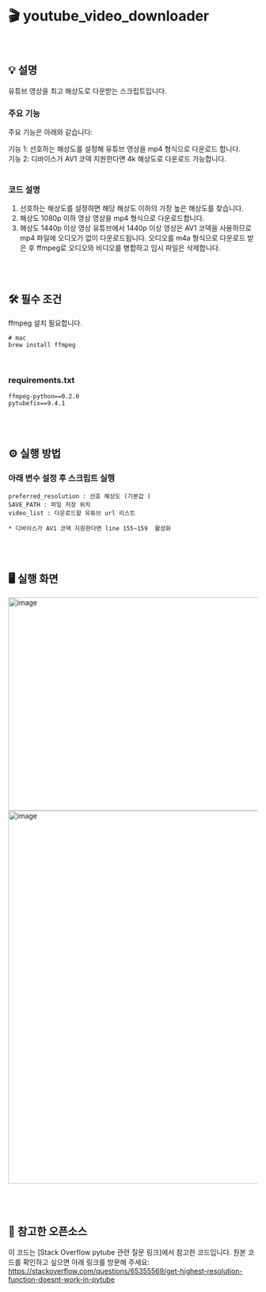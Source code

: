 # 🎬 youtube_video_downloader

<br>

## 💡 설명
유튜브 영상을 최고 해상도로 다운받는 스크립트입니다.

### 주요 기능
주요 기능은 아래와 같습니다:

기능 1: 선호하는 해상도를 설정해 유튜브 영상을 mp4 형식으로 다운로드 합니다. <br>
기능 2: 디바이스가 AV1 코덱 지원한다면 4k 해상도로 다운로드 가능합니다.<br>
<br>

### 코드 설명
1) 선호하는 해상도를 설정하면 해당 해상도 이하의 가장 높은 해상도를 찾습니다.
2) 해상도 1080p 이하 영상
   영상을 mp4 형식으로 다운로드합니다.
3) 해상도 1440p 이상 영상
   유튜브에서 1440p 이상 영상은 AV1 코덱을 사용하므로 mp4 파일에 오디오가 없이 다운로드됩니다.
   오디오를 m4a 형식으로 다운로드 받은 후
   ffmpeg로 오디오와 비디오를 병합하고
   임시 파일은 삭제합니다. 
 
<br>
<br>

## 🛠️ 필수 조건
ffmpeg 설치 필요합니다.
```
# mac
brew install ffmpeg
```
<br>

### requirements.txt
```
ffmpeg-python==0.2.0
pytubefix==9.4.1
```
<br>
<br>

## ⚙️ 실행 방법
### 아래 변수 설정 후 스크립트 실행
```
preferred_resolution : 선호 해상도 (기본값 )
SAVE_PATH : 파일 저장 위치
video_list : 다운로드할 유튜브 url 리스트

* 디바이스가 AV1 코덱 지원한다면 line 155~159  활성화
```

<br>
<br>


## 🖥️ 실행 화면
<img width="843" height="431" alt="image" src="https://github.com/user-attachments/assets/a2bc4de3-4bbd-4af9-a917-3b9a6dcec76d" />
<img width="1365" height="754" alt="image" src="https://github.com/user-attachments/assets/c13de43a-6dc2-4406-ba45-8b4a2a06cbc3" />

<br>
<br>
<br>
<br>


## 🔗 참고한 오픈소스
이 코드는 [Stack Overflow pytube 관련 질문 링크]에서 참고한 코드입니다. 원본 코드를 확인하고 싶으면 아래 링크를 방문해 주세요: <br>
https://stackoverflow.com/questions/65355569/get-highest-resolution-function-doesnt-work-in-pytube
